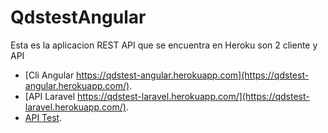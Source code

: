 # QdstestAngular

Esta es la aplicacion REST API que se encuentra en Heroku son 2 cliente y API

- [Cli Angular https://qdstest-angular.herokuapp.com](https://qdstest-angular.herokuapp.com/).
- [API Laravel https://qdstest-laravel.herokuapp.com/](https://qdstest-laravel.herokuapp.com/).
- [API Test](https://qdstest-laravel.herokuapp.com/api/arreglo/create).